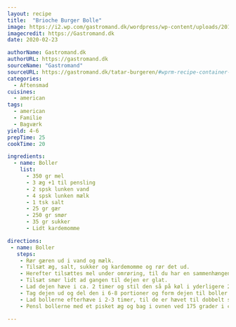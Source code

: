 ```yaml
---
layout: recipe
title:  "Brioche Burger Bolle"
image: https://i2.wp.com/gastromand.dk/wordpress/wp-content/uploads/2013/10/03-e1381855721322.png?resize=601%2C225&ssl=1
imagecredit: https://Gastromand.dk
date: 2020-02-23

authorName: Gastromand.dk
authorURL: https://gastromand.dk
sourceName: "Gastromand"
sourceURL: https://gastromand.dk/tatar-burgeren/#wprm-recipe-container-54269
categories: 
  - Aftensmad
cuisines: 
  - american
tags:
  - american
  - Familie
  - Bagværk
yield: 4-6
prepTime: 25
cookTime: 20

ingredients:
  - name: Boller
    list:
      - 350 gr mel
      - 3 æg +1 til pensling
      - 2 spsk lunken vand
      - 4 spsk lunken mælk
      - 1 tsk salt
      - 25 gr gær
      - 250 gr smør
      - 35 gr sukker
      - Lidt kardemomme

directions:
 - name: Boller
   steps:
    - Rør gæren ud i vand og mælk.
    - Tilsæt æg, salt, sukker og kardemomme og rør det ud.
    - Herefter tilsættes mel under omrøring, til du har en sammenhængende dej.
    - Tilsæt smør lidt ad gangen til dejen er glat.
    - Lad dejen hæve i ca. 2 timer og stil den så på køl i yderligere 2 timer.
    - Tag dejen ud og del den i 6-8 portioner og form dejen til boller.
    - Lad bollerne efterhæve i 2-3 timer, til de er hævet til dobbelt størrelse.
    - Pensl bollerne med et pisket æg og bag i ovnen ved 175 grader i ca. 20 minutter.

---
```

